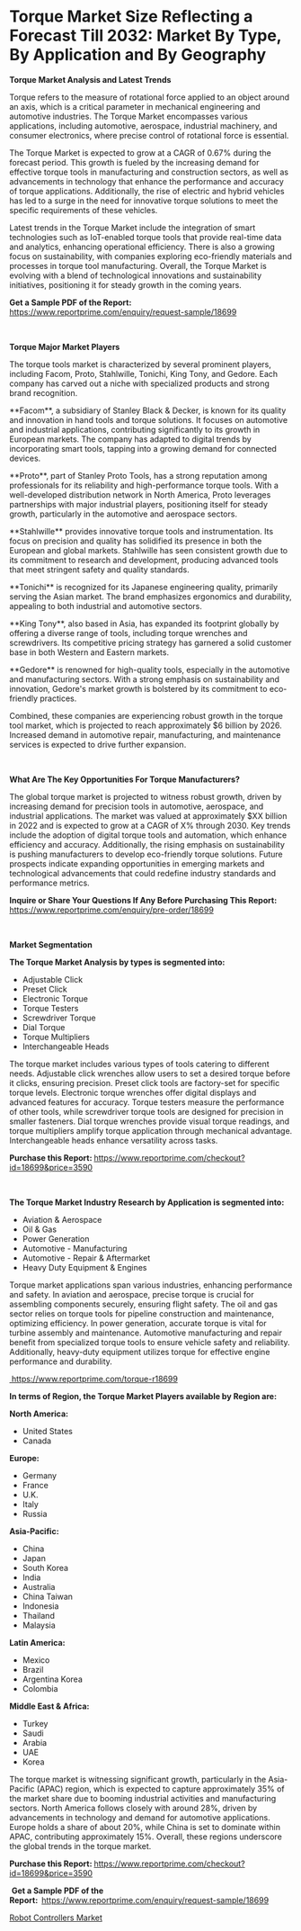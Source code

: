 <p><h1>Torque Market Size Reflecting a Forecast Till 2032: Market By Type, By Application and By Geography</h1></p><p><strong>Torque Market Analysis and Latest Trends</strong></p>
<p><p>Torque refers to the measure of rotational force applied to an object around an axis, which is a critical parameter in mechanical engineering and automotive industries. The Torque Market encompasses various applications, including automotive, aerospace, industrial machinery, and consumer electronics, where precise control of rotational force is essential.</p><p>The Torque Market is expected to grow at a CAGR of 0.67% during the forecast period. This growth is fueled by the increasing demand for effective torque tools in manufacturing and construction sectors, as well as advancements in technology that enhance the performance and accuracy of torque applications. Additionally, the rise of electric and hybrid vehicles has led to a surge in the need for innovative torque solutions to meet the specific requirements of these vehicles.</p><p>Latest trends in the Torque Market include the integration of smart technologies such as IoT-enabled torque tools that provide real-time data and analytics, enhancing operational efficiency. There is also a growing focus on sustainability, with companies exploring eco-friendly materials and processes in torque tool manufacturing. Overall, the Torque Market is evolving with a blend of technological innovations and sustainability initiatives, positioning it for steady growth in the coming years.</p></p>
<p><strong>Get a Sample PDF of the Report:&nbsp;</strong> <a href="https://www.reportprime.com/enquiry/request-sample/18699?utm_campaign=2936&utm_medium=2&utm_source=Github&utm_content=ia&utm_term=19032025&utm_id=torque">https://www.reportprime.com/enquiry/request-sample/18699</a></p>
<p>&nbsp;</p>
<p><strong>Torque Major Market Players</strong></p>
<p><p>The torque tools market is characterized by several prominent players, including Facom, Proto, Stahlwille, Tonichi, King Tony, and Gedore. Each company has carved out a niche with specialized products and strong brand recognition.</p><p>**Facom**, a subsidiary of Stanley Black & Decker, is known for its quality and innovation in hand tools and torque solutions. It focuses on automotive and industrial applications, contributing significantly to its growth in European markets. The company has adapted to digital trends by incorporating smart tools, tapping into a growing demand for connected devices.</p><p>**Proto**, part of Stanley Proto Tools, has a strong reputation among professionals for its reliability and high-performance torque tools. With a well-developed distribution network in North America, Proto leverages partnerships with major industrial players, positioning itself for steady growth, particularly in the automotive and aerospace sectors.</p><p>**Stahlwille** provides innovative torque tools and instrumentation. Its focus on precision and quality has solidified its presence in both the European and global markets. Stahlwille has seen consistent growth due to its commitment to research and development, producing advanced tools that meet stringent safety and quality standards.</p><p>**Tonichi** is recognized for its Japanese engineering quality, primarily serving the Asian market. The brand emphasizes ergonomics and durability, appealing to both industrial and automotive sectors.</p><p>**King Tony**, also based in Asia, has expanded its footprint globally by offering a diverse range of tools, including torque wrenches and screwdrivers. Its competitive pricing strategy has garnered a solid customer base in both Western and Eastern markets.</p><p>**Gedore** is renowned for high-quality tools, especially in the automotive and manufacturing sectors. With a strong emphasis on sustainability and innovation, Gedore's market growth is bolstered by its commitment to eco-friendly practices.</p><p>Combined, these companies are experiencing robust growth in the torque tool market, which is projected to reach approximately $6 billion by 2026. Increased demand in automotive repair, manufacturing, and maintenance services is expected to drive further expansion.</p></p>
<p>&nbsp;</p>
<p><strong>What Are The Key Opportunities For Torque Manufacturers?</strong></p>
<p><p>The global torque market is projected to witness robust growth, driven by increasing demand for precision tools in automotive, aerospace, and industrial applications. The market was valued at approximately $XX billion in 2022 and is expected to grow at a CAGR of X% through 2030. Key trends include the adoption of digital torque tools and automation, which enhance efficiency and accuracy. Additionally, the rising emphasis on sustainability is pushing manufacturers to develop eco-friendly torque solutions. Future prospects indicate expanding opportunities in emerging markets and technological advancements that could redefine industry standards and performance metrics.</p></p>
<p><strong>Inquire or Share Your Questions If Any Before Purchasing This Report:</strong> <a href="https://www.reportprime.com/enquiry/pre-order/18699?utm_campaign=2936&utm_medium=2&utm_source=Github&utm_content=ia&utm_term=19032025&utm_id=torque">https://www.reportprime.com/enquiry/pre-order/18699</a></p>
<p>&nbsp;</p>
<p><strong>Market Segmentation</strong></p>
<p><strong>The Torque Market Analysis by types is segmented into:</strong></p>
<p><ul><li>Adjustable Click</li><li>Preset Click</li><li>Electronic Torque</li><li>Torque Testers</li><li>Screwdriver Torque</li><li>Dial Torque</li><li>Torque Multipliers</li><li>Interchangeable Heads</li></ul></p>
<p><p>The torque market includes various types of tools catering to different needs. Adjustable click wrenches allow users to set a desired torque before it clicks, ensuring precision. Preset click tools are factory-set for specific torque levels. Electronic torque wrenches offer digital displays and advanced features for accuracy. Torque testers measure the performance of other tools, while screwdriver torque tools are designed for precision in smaller fasteners. Dial torque wrenches provide visual torque readings, and torque multipliers amplify torque application through mechanical advantage. Interchangeable heads enhance versatility across tasks.</p></p>
<p><strong>Purchase this Report:&nbsp;</strong><a href="https://www.reportprime.com/checkout?id=18699&price=3590&utm_campaign=2936&utm_medium=2&utm_source=Github&utm_content=ia&utm_term=19032025&utm_id=torque">https://www.reportprime.com/checkout?id=18699&price=3590</a></p>
<p>&nbsp;</p>
<p><strong>The Torque Market Industry Research by Application is segmented into:</strong></p>
<p><ul><li>Aviation & Aerospace</li><li>Oil & Gas</li><li>Power Generation</li><li>Automotive - Manufacturing</li><li>Automotive - Repair & Aftermarket</li><li>Heavy Duty Equipment & Engines</li></ul></p>
<p><p>Torque market applications span various industries, enhancing performance and safety. In aviation and aerospace, precise torque is crucial for assembling components securely, ensuring flight safety. The oil and gas sector relies on torque tools for pipeline construction and maintenance, optimizing efficiency. In power generation, accurate torque is vital for turbine assembly and maintenance. Automotive manufacturing and repair benefit from specialized torque tools to ensure vehicle safety and reliability. Additionally, heavy-duty equipment utilizes torque for effective engine performance and durability.</p></p>
<p><a href="https://www.reportprime.com/torque-r18699?utm_campaign=2936&utm_medium=2&utm_source=Github&utm_content=ia&utm_term=19032025&utm_id=torque">&nbsp;https://www.reportprime.com/torque-r18699</a></p>
<p><strong>In terms of Region, the Torque Market Players available by Region are:</strong></p>
<p>
    <p> <strong> North America: </strong>
        <ul>
            <li>United States</li>
            <li>Canada</li>
        </ul>
        </p> 
    <p> <strong> Europe: </strong>
        <ul>
            <li>Germany</li>
            <li>France</li>
            <li>U.K.</li>
            <li>Italy</li>
            <li>Russia</li>
        </ul>
        </p> 
    <p> <strong> Asia-Pacific: </strong>
        <ul>
            <li>China</li>
            <li>Japan</li>
            <li>South Korea</li>
            <li>India</li>
            <li>Australia</li>
            <li>China Taiwan</li>
            <li>Indonesia</li>
            <li>Thailand</li>
            <li>Malaysia</li>
        </ul>
        </p> 
    <p> <strong> Latin America: </strong>
        <ul>
            <li>Mexico</li>
            <li>Brazil</li>
            <li>Argentina Korea</li>
            <li>Colombia</li>
        </ul>
        </p> 
    <p> <strong> Middle East & Africa: </strong>
        <ul>
            <li>Turkey</li>
            <li>Saudi</li>
            <li>Arabia</li>
            <li>UAE</li>
            <li>Korea</li>
        </ul>
    </p>
    </p>
<p><p>The torque market is witnessing significant growth, particularly in the Asia-Pacific (APAC) region, which is expected to capture approximately 35% of the market share due to booming industrial activities and manufacturing sectors. North America follows closely with around 28%, driven by advancements in technology and demand for automotive applications. Europe holds a share of about 20%, while China is set to dominate within APAC, contributing approximately 15%. Overall, these regions underscore the global trends in the torque market.</p></p>
<p><strong>Purchase this Report: </strong><a href="https://www.reportprime.com/checkout?id=18699&price=3590&utm_campaign=2936&utm_medium=2&utm_source=Github&utm_content=ia&utm_term=19032025&utm_id=torque">https://www.reportprime.com/checkout?id=18699&price=3590</a></p>
<p>&nbsp;<strong>Get a Sample PDF of the Report:&nbsp;&nbsp;</strong><a href="https://www.reportprime.com/enquiry/request-sample/18699?utm_campaign=2936&utm_medium=2&utm_source=Github&utm_content=ia&utm_term=19032025&utm_id=torque">https://www.reportprime.com/enquiry/request-sample/18699</a></p>
<p><strong></strong></p>
<p><p><a href="https://github.com/latilsmickl8/Market-Research-Report-List-1/blob/main/robot-controllers-market.md?utm_campaign=2936&utm_medium=2&utm_source=Github&utm_content=ia&utm_term=19032025&utm_id=torque">Robot Controllers Market</a></p></p>